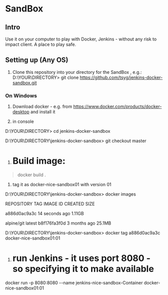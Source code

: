 
# SandBox

## Intro

Use it on your computer to play with Docker, Jenkins - without any risk to impact client. A place to play safe.


## Setting up (Any OS)

1. Clone this repository into your directory for the SandBox , e.g.:
D:\YOUR\DIRECTORY> git clone https://github.com/tsyg/jenkins-docker-sandbox.git

### On Windows

1. Download docker - e.g. from https://www.docker.com/products/docker-desktop  and install it

1. in console 

D:\YOUR\DIRECTORY> cd jenkins-docker-sandbox

D:\YOUR\DIRECTORY\jenkins-docker-sandbox> git checkout master

 

1. # Build image:

 

> docker build .

 

1. tag it as docker-nice-sandbox01 with version 01

 

D:\YOUR\DIRECTORY\jenkins-docker-sandbox> docker images

REPOSITORY   TAG       IMAGE ID       CREATED          SIZE

<none>       <none>    a886d0ac9a3c   14 seconds ago   1.11GB

alpine/git   latest    b8f176fa3f0d   3 months ago     25.1MB

D:\YOUR\DIRECTORY\jenkins-docker-sandbox> docker tag a886d0ac9a3c docker-nice-sandbox01:01

 

1. # run Jenkins - it uses port 8080 - so specifying it to make available

docker run -p 8080:8080  --name jenkins-nice-sandbox-Container docker-nice-sandbox01:01

 
